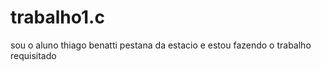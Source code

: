 # trabalho1.c
sou o aluno thiago benatti pestana da estacio e estou fazendo o trabalho requisitado 
